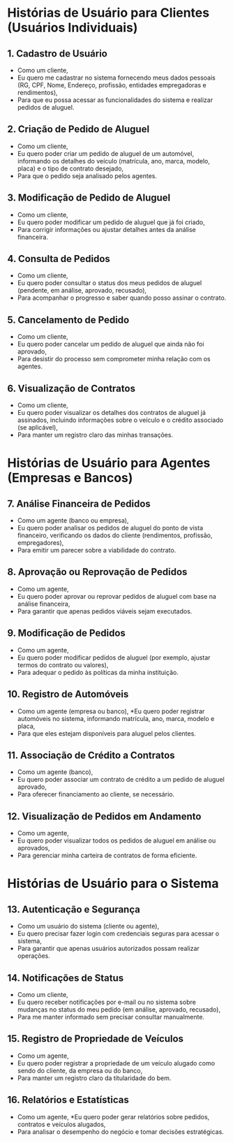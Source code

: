 # Histórias de Usuário para Clientes (Usuários Individuais)
## 1. Cadastro de Usuário
* Como um cliente,
* Eu quero me cadastrar no sistema fornecendo meus dados pessoais (RG, CPF, Nome, Endereço, profissão, entidades empregadoras e rendimentos),
* Para que eu possa acessar as funcionalidades do sistema e realizar pedidos de aluguel.

## 2. Criação de Pedido de Aluguel
* Como um cliente,
* Eu quero poder criar um pedido de aluguel de um automóvel, informando os detalhes do veículo (matrícula, ano, marca, modelo, placa) e o tipo de contrato desejado,
* Para que o pedido seja analisado pelos agentes.

## 3. Modificação de Pedido de Aluguel
* Como um cliente,
* Eu quero poder modificar um pedido de aluguel que já foi criado,
* Para corrigir informações ou ajustar detalhes antes da análise financeira.

## 4. Consulta de Pedidos
* Como um cliente,
* Eu quero poder consultar o status dos meus pedidos de aluguel (pendente, em análise, aprovado, recusado),
* Para acompanhar o progresso e saber quando posso assinar o contrato.

## 5. Cancelamento de Pedido
* Como um cliente,
* Eu quero poder cancelar um pedido de aluguel que ainda não foi aprovado,
* Para desistir do processo sem comprometer minha relação com os agentes.

## 6. Visualização de Contratos
* Como um cliente,
* Eu quero poder visualizar os detalhes dos contratos de aluguel já assinados, incluindo informações sobre o veículo e o crédito associado (se aplicável),
* Para manter um registro claro das minhas transações.

# Histórias de Usuário para Agentes (Empresas e Bancos)
## 7. Análise Financeira de Pedidos
* Como um agente (banco ou empresa),
* Eu quero poder analisar os pedidos de aluguel do ponto de vista financeiro, verificando os dados do cliente (rendimentos, profissão, empregadores),
* Para emitir um parecer sobre a viabilidade do contrato.

## 8. Aprovação ou Reprovação de Pedidos
* Como um agente,
* Eu quero poder aprovar ou reprovar pedidos de aluguel com base na análise financeira,
* Para garantir que apenas pedidos viáveis sejam executados.

## 9. Modificação de Pedidos
* Como um agente,
* Eu quero poder modificar pedidos de aluguel (por exemplo, ajustar termos do contrato ou valores),
* Para adequar o pedido às políticas da minha instituição.

## 10. Registro de Automóveis
* Como um agente (empresa ou banco),
*Eu quero poder registrar automóveis no sistema, informando matrícula, ano, marca, modelo e placa,
* Para que eles estejam disponíveis para aluguel pelos clientes.

## 11. Associação de Crédito a Contratos
* Como um agente (banco),
* Eu quero poder associar um contrato de crédito a um pedido de aluguel aprovado,
* Para oferecer financiamento ao cliente, se necessário.

## 12. Visualização de Pedidos em Andamento
* Como um agente,
* Eu quero poder visualizar todos os pedidos de aluguel em análise ou aprovados,
* Para gerenciar minha carteira de contratos de forma eficiente.

# Histórias de Usuário para o Sistema
## 13. Autenticação e Segurança
* Como um usuário do sistema (cliente ou agente),
* Eu quero precisar fazer login com credenciais seguras para acessar o sistema,
* Para garantir que apenas usuários autorizados possam realizar operações.

## 14. Notificações de Status
* Como um cliente,
* Eu quero receber notificações por e-mail ou no sistema sobre mudanças no status do meu pedido (em análise, aprovado, recusado),
* Para me manter informado sem precisar consultar manualmente.

## 15. Registro de Propriedade de Veículos
* Como um agente,
* Eu quero poder registrar a propriedade de um veículo alugado como sendo do cliente, da empresa ou do banco,
* Para manter um registro claro da titularidade do bem.

## 16. Relatórios e Estatísticas
* Como um agente,
*Eu quero poder gerar relatórios sobre pedidos, contratos e veículos alugados,
* Para analisar o desempenho do negócio e tomar decisões estratégicas.
